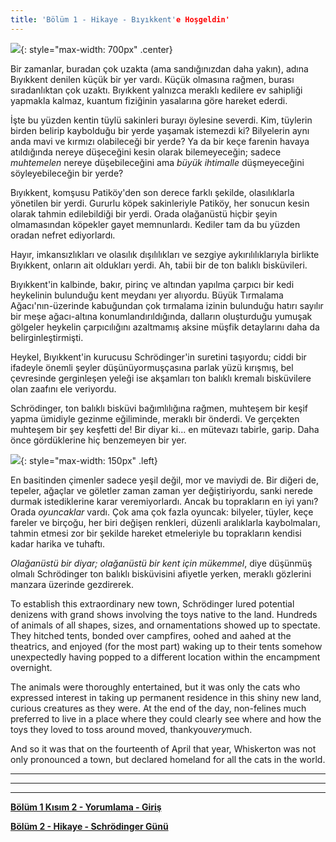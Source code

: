 ```yaml
---
title: 'Bölüm 1 - Hikaye - Bıyıkkent'e Hoşgeldin'
---
```


![](/assets/imgs/cover_beta.png){: style="max-width: 700px" .center}

Bir zamanlar, buradan çok uzakta (ama sandığınızdan daha yakın), adına Bıyıkkent denilen küçük bir yer vardı. Küçük olmasına rağmen, burası sıradanlıktan çok uzaktı. Bıyıkkent yalnızca meraklı kedilere ev sahipliği yapmakla kalmaz, kuantum fiziğinin yasalarına göre hareket ederdi.

İşte bu yüzden kentin tüylü sakinleri burayı öylesine severdi. Kim, tüylerin birden belirip kaybolduğu bir yerde yaşamak istemezdi ki? Bilyelerin aynı anda mavi ve kırmızı olabileceği bir yerde? Ya da bir keçe farenin havaya atıldığında nereye düşeceğini kesin olarak bilemeyeceğin; sadece *muhtemelen* nereye düşebileceğini ama *büyük ihtimalle* düşmeyeceğini söyleyebileceğin bir yerde?

Bıyıkkent, komşusu Patiköy'den son derece farklı şekilde, olasılıklarla yönetilen bir yerdi. Gururlu köpek sakinleriyle Patiköy, her sonucun kesin olarak tahmin edilebildiği bir yerdi. Orada olağanüstü hiçbir şeyin olmamasından köpekler gayet memnunlardı. Kediler tam da bu yüzden oradan nefret ediyorlardı.

Hayır, imkansızlıkları ve olasılık dışılılıkları ve sezgiye aykırılılıklarıyla birlikte Bıyıkkent, onların ait oldukları yerdi. Ah, tabii bir de ton balıklı bisküvileri.

Bıyıkkent'in kalbinde, bakır, pirinç ve altından yapılma çarpıcı bir kedi heykelinin bulunduğu kent meydanı yer alıyordu. Büyük Tırmalama Ağacı'nın-üzerinde kabuğundan çok tırmalama izinin bulunduğu hatırı sayılır bir meşe ağacı-altına konumlandırıldığında, dalların oluşturduğu yumuşak gölgeler heykelin çarpıcılığını azaltmamış aksine müşfik detaylarını daha da belirginleştirmişti.

Heykel, Bıyıkkent'in kurucusu Schrödinger'in suretini taşıyordu; ciddi bir ifadeyle önemli şeyler düşünüyormuşçasına parlak yüzü kırışmış, bel çevresinde gerginleşen yeleği ise akşamları ton balıklı kremalı bisküvilere olan zaafını ele veriyordu.  

Schrödinger, ton balıklı bisküvi bağımlılığına rağmen, muhteşem bir keşif yapma ümidiyle gezinme eğiliminde, meraklı bir önderdi. Ve gerçekten muhteşem bir şey keşfetti de! Bir diyar ki... en mütevazı tabirle, garip. Daha önce gördüklerine hiç benzemeyen bir yer.

![](/assets/imgs/Feather_Animation.gif){: style="max-width: 150px" .left} 

En basitinden çimenler sadece yeşil değil, mor ve maviydi de. Bir diğeri de, tepeler, ağaçlar ve göletler zaman zaman yer değiştiriyordu, sanki nerede durmak istediklerine karar veremiyorlardı. Ancak bu toprakların en iyi yanı? Orada *oyuncaklar* vardı. Çok ama çok fazla oyuncak: bilyeler, tüyler, keçe fareler ve birçoğu, her biri değişen renkleri, düzenli aralıklarla kaybolmaları, tahmin etmesi zor bir şekilde hareket etmeleriyle bu toprakların kendisi kadar harika ve tuhaftı.

*Olağanüstü bir diyar; olağanüstü bir kent için mükemmel*, diye düşünmüş olmalı Schrödinger ton balıklı bisküvisini afiyetle yerken, meraklı gözlerini manzara üzerinde gezdirerek.

To establish this extraordinary new town, Schrödinger lured potential denizens with grand shows involving the toys native to the land. Hundreds of animals of all shapes, sizes, and ornamentations showed up to spectate. They hitched tents, bonded over campfires, oohed and aahed at the theatrics, and enjoyed (for the most part) waking up to their tents somehow unexpectedly having popped to a different location within the encampment overnight. 

The animals were thoroughly entertained, but it was only the cats who expressed interest in taking up permanent residence in this shiny new land, curious creatures as they were. At the end of the day, non-felines much preferred to live in a place where they could clearly see where and how the toys they loved to toss around moved, thankyou*very*much.

And so it was that on the fourteenth of April that year, Whiskerton was not only pronounced a town, but declared homeland for all the cats in the world. 

_____________________________


_____________________________


_____________________________


**[Bölüm 1 Kısım 2 - Yorumlama - Giriş](https://quantum-kittens.github.io/posts/CHAPTER-1-Part-2-Introduction-to-Quantum-Computing/)**


**[Bölüm 2 - Hikaye - Schrödinger Günü](https://quantum-kittens.github.io/posts/CHAPTER-2-Story-Schr%C3%B6dinger-Day/)**
